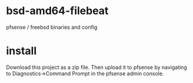 # bsd-amd64-filebeat
pfsense / freebsd binaries and config

# install
Download this project as a zip file.
Then upload it to pfsense by navigating to Diagnostics->Command Prompt in the pfsense admin console.

